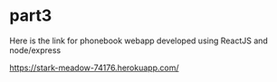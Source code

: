 # part3

Here is the link for phonebook webapp developed using ReactJS and node/express 

https://stark-meadow-74176.herokuapp.com/

